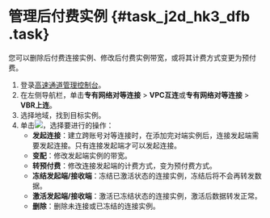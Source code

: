 # 管理后付费实例 {#task_j2d_hk3_dfb .task}

您可以删除后付费连接实例、修改后付费实例带宽，或将其计费方式变更为预付费。

1.  登录[高速通道管理控制台](https://expressconnectnext.console.aliyun.com)。 
2.  在左侧导航栏，单击**专有网络对等连接** \> **VPC互连**或**专有网络对等连接** \> **VBR上连**。 
3.  选择地域，找到目标实例。 
4.  单击![](http://static-aliyun-doc.oss-cn-hangzhou.aliyuncs.com/assets/img/21440/154200542312053_zh-CN.png)，选择要进行的操作： 
    -   **发起连接**：建立跨账号对等连接时，在添加完对端实例后，连接发起端需要发起连接。只有连接发起端才可以发起连接。
    -   **变配**：修改发起端实例的带宽。
    -   **转预付费**：修改连接发起端的计费方式，变为预付费方式。
    -   **冻结发起端/接收端**：冻结已激活状态的连接实例，冻结后将不会再转发数据。
    -   **激活发起端/接收端**：激活已冻结状态的连接实例，激活后数据转发正常。
    -   **删除**：删除未连接或已冻结的连接实例。

